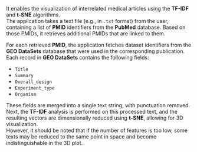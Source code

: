 It enables the visualization of interrelated medical articles using the **TF-IDF** and **t-SNE** algorithms.  
The application takes a text file (e.g., in `.txt` format) from the user, containing a list of **PMID** identifiers from the **PubMed** database. Based on those PMIDs, it retrieves additional PMIDs that are linked to them.

For each retrieved **PMID**, the application fetches dataset identifiers from the **GEO DataSets** database that were used in the corresponding publication. Each record in **GEO DataSets** contains the following fields:  
- `Title`  
- `Summary`  
- `Overall_design`  
- `Experiment_type`  
- `Organism`

These fields are merged into a single text string, with punctuation removed. Next, the **TF-IDF** analysis is performed on this processed text, and the resulting vectors are dimensionally reduced using **t-SNE**, allowing for 3D visualization.  
However, it should be noted that if the number of features is too low, some texts may be reduced to the same point in space and become indistinguishable in the 3D plot.